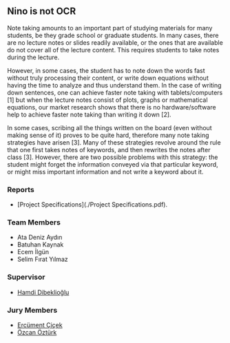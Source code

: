 ## Nino is not OCR
Note taking amounts to an important part of studying materials for many students, be
they grade school or graduate students. In many cases, there are no lecture notes or slides
readily available, or the ones that are available do not cover all of the lecture content. This
requires students to take notes during the lecture.

However, in some cases, the student has to note down the words fast without truly
processing their content, or write down equations without having the time to analyze and
thus understand them. In the case of writing down sentences, one can achieve faster note
taking with tablets/computers [1] but when the lecture notes consist of plots, graphs or
mathematical equations, our market research shows that there is no hardware/software
help to achieve faster note taking than writing it down [2].

In some cases, scribing all the things written on the board (even without making sense
of it) proves to be quite hard, therefore many note taking strategies have arisen [3]. Many
of these strategies revolve around the rule that one first takes notes of keywords, and
then rewrites the notes after class [3]. However, there are two possible problems with this
strategy: the student might forget the information conveyed via that particular keyword,
or might miss important information and not write a keyword about it.


### Reports
* [Project Specifications](./Project Specifications.pdf).

### Team Members
* Ata Deniz Aydın
* Batuhan Kaynak
* Ecem İlgün
* Selim Fırat Yılmaz

### Supervisor
* [Hamdi Dibeklioğlu](http://www.cs.bilkent.edu.tr/~dibeklioglu/)

### Jury Members
* [Ercüment Çiçek](http://ciceklab.cs.bilkent.edu.tr/ercumentcicek/)
* [Özcan Öztürk](http://www.cs.bilkent.edu.tr/~ozturk/)
